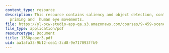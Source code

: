 ```yaml
---
content_type: resource
description: This resource contains saliency and object detection, contextual object
  priming and  human eye movements.
file: https://ol-ocw-studio-app-qa.s3.amazonaws.com/courses/9-459-scene-understanding-symposium-spring-2006/aa1afa339b12cea13cd89e717093ffb9_1350paper3.pdf
file_type: application/pdf
resourcetype: Document
title: 1350paper3.pdf
uid: aa1afa33-9b12-cea1-3cd8-9e717093ffb9
---
```

